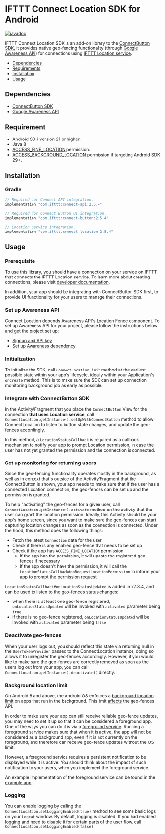 # IFTTT Connect Location SDK for Android

[![javadoc](https://javadoc.io/badge2/com.ifttt/connect-location/javadoc.svg)](https://javadoc.io/doc/com.ifttt/connect-location)

IFTTT Connect Location SDK is an add-on library to the [ConnectButton SDK](https://github.com/IFTTT/ConnectSDK-Android/blob/master/README.md), it provides native geo-fencing functionality (through [Google Awareness API](https://developers.google.com/awareness)) for connections using [IFTTT Location service](https://ifttt.com/location).

* [Dependencies](#)
* [Requirements](#)
* [Installation](#)
* [Usage](#)

## Dependencies
* [ConnectButton SDK](https://github.com/IFTTT/ConnectSDK-Android)
* [Google Awareness API](https://developers.google.com/awareness)

## Requirement
* Android SDK version 21 or higher.
* Java 8
* [ACCESS_FINE_LOCATION](https://developer.android.com/reference/android/Manifest.permission#ACCESS_FINE_LOCATION) permission.
* [ACCESS_BACKGROUND_LOCATION](https://developer.android.com/reference/android/Manifest.permission#ACCESS_BACKGROUND_LOCATION) permission if targeting Android SDK 29+.

## Installation
### Gradle
```groovy
// Required for Connect API integration.
implementation "com.ifttt:connect-api:2.5.4"

// Required for Connect Button UI integration.
implementation "com.ifttt:connect-button:2.5.4"

// Location service integration. 
implementation "com.ifttt.connect-location:2.5.4"
```

## Usage
### Prerequisite
To use this library, you should have a connection on your service on IFTTT that connects the IFTTT Location service. To learn more about creating connections, please visit [developer documentation](https://platform.ifttt.com/docs/connections).

In addition, your app should be integrating with ConnectButton SDK first, to provide UI functionality for your users to manage their connections.
### Set up Awareness API
Connect Location depends Awareness API's Location Fence component. To set up Awareness API for your project, please follow the instructions below and get the project set up:
* [Signup and API key](https://developers.google.com/awareness/android-api/get-a-key)
* [Set up Awareness dependency](https://developers.google.com/awareness/android-api/get-started)

### Initialization
To initialize the SDK, call `ConnectLocation.init` method at the earliest possible state within your app's lifecycle, ideally within your Application's `onCreate` method. This is to make sure the SDK can set up connection monitoring background job as early as possible.

### Integrate with ConnectButton SDK
In the Activity/Fragment that you place the `ConnectButton` View for the connection **that uses Location service**, call `ConnectLocation.getInstance().setUpWithConnectButton` method to allow ConnectLocation to listen to button state changes, and update the geo-fences accordingly.

In this method, a `LocationStatusCallback` is required as a callback mechanism to notify your app to prompt Location permission, in case the user has not yet granted the permission and the connection is connected.

### Set up monitoring for returning users
Since the geo-fencing functionality operates mostly in the background, as well as in context that's outside of the Activity/Fragment that the ConnectButton is shown, your app needs to make sure that if the user has a connected Location connection, the geo-fences can be set up and the permission is granted.

To help "activating" the geo-fences for a given user, call `ConnectLocation.getInstance().activate` method on the activity that the user can grant the location permission. Ideally, this Activity should be your app's home screen, since you want to make sure the geo-fences can start capturing location changes as soon as the connection is connected. Under the hood, this method does the following things:
* Fetch the latest `Connection` data for the user
* Check if there is any enabled geo-fence that needs to be set up
* Check if the app has `ACCESS_FINE_LOCATION` permission
  * If the app has the permission, it will update the registered geo-fences if necessary
  * If the app doesn't have the permission, it will call the `LocationStatusCallback#onRequestLocationPermission` to inform your app to prompt the permission request

`LocationStatusCallback#onLocationStatusUpdated` is added in v2.3.4, and can be used to listen to the geo-fences status changes:
* when there is at least one geo-fence registered, `onLocationStatusUpdated` will be invoked with `activated` parameter being `true`
* if there is no geo-fence registered, `onLocationStatusUpdated` will be invoked with `activated` parameter being `false`

### Deactivate geo-fences
When your user logs out, you should reflect this state via returning null in the `UserTokenProvider` passed to the ConnectLocation instance, doing so allows it to unregister the geo-fences accordingly. However, if you would like to make sure the geo-fences are correctly removed as soon as the users log out from your app, you can call `ConnectLocation.getInstance().deactivate()` directly.

### Background location limit
On Android 8 and above, the Android OS enforces a [background location limit](https://developer.android.com/about/versions/oreo/background-location-limits) on apps that run in the background. This limit [affects](https://developer.android.com/about/versions/oreo/background-location-limits#apis) the geo-fences API.

In order to make sure your app can still receive reliable geo-fence updates, you may need to set it up so that it can be considered a foreground app. One of the ways you can do it is via a [foreground service](https://developer.android.com/guide/components/foreground-services). Running a foreground service makes sure that when it is active, the app will not be considered as a background app, even if it is not currently on the foreground, and therefore can receive geo-fence updates without the OS limit.

However, a foreground service requires a persistent notification to be displayed while it is active. You should think about the impact of such notification to your users, when you implement the foreground service.

An example implementation of the foreground service can be found in the [example app](https://github.com/IFTTT/ConnectSDK-Android/blob/master/app/src/main/java/com/ifttt/groceryexpress/LocationForegroundService.kt).

### Logging
You can enable logging by calling the `ConnectLocation.setLoggingEnabled(true)` method to see some basic logs on your `Logcat` window. By default, logging is disabled. If you had enabled logging and need to disable it for certain parts of the user flow, call `ConnectLocation.setLoggingEnabled(false)`
